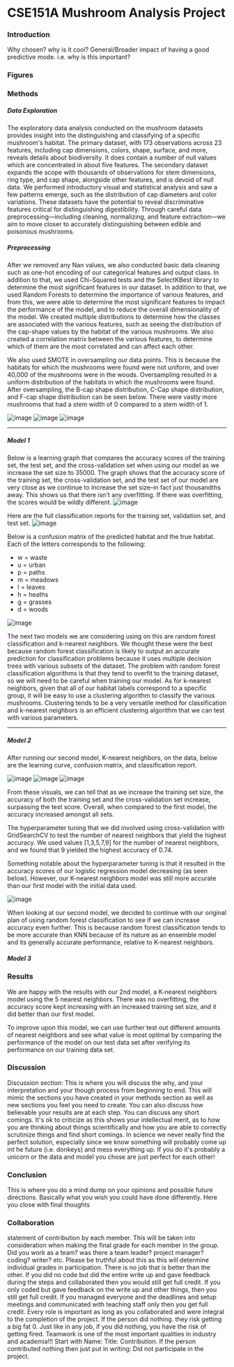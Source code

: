 # CSE151A Mushroom Analysis Project 
### Introduction 
Why chosen? why is it cool? General/Broader impact of having a good predictive mode. i.e. why is this important?
### Figures

### Methods
##### Data Exploration 
The exploratory data analysis conducted on the mushroom datasets provides insight into the distinguishing and classifying of a specific mushroom's habitat. The primary dataset, with 173 observations across 23 features, including cap dimensions, colors, shape, surface, and more, reveals details about biodiversity. It does contain a number of null values which are concentrated in about five features. The secondary dataset expands the scope with thousands of observations for stem dimensions, ring type, and cap shape, alongside other features, and is devoid of null data. We performed introductory visual and statistical analysis and saw a few patterns emerge, such as the distribution of cap diameters and color variations. These datasets have the potential to reveal discriminative features critical for distinguishing digestibility. Through careful data preprocessing—including cleaning, normalizing, and feature extraction—we aim to move closer to accurately distinguishing between edible and poisonous mushrooms.
##### Preprocessing 
After we removed any Nan values, we also conducted basic data cleaning such as one-hot encoding of our categorical features and output class. In addition to that, we used Chi-Squared tests and the SelectKBest library to determine the most significant features in our dataset. In addition to that, we used Random Forests to determine the importance of various features, and from this, we were able to determine the most significant features to impact the performance of the model, and to reduce the overall dimensionality of the model. We created multiple distributions to determine how the classes are associated with the various features, such as seeing the distribution of the cap-shape values by the habitat of the various mushrooms. We also created a correlation matrix between the various features, to determine which of them are the most correlated and can affect each other.

We also used SMOTE in oversampling our data points. This is because the habitats for which the mushrooms were found were not uniform, and over 40,000 of the mushrooms were in the woods. Oversampling resulted in a uniform distribution of the habitats in which the mushrooms were found. After oversampling, the B-cap shape distribution, C-Cap shape distribution, and F-cap shape distribution can be seen below. There were vastly more mushrooms that had a stem width of 0 compared to a stem width of 1.

![image](./B-Cap_Shape_dist.png)
![image](./C-Cap_Shape_dist.png)
![image](./F-Cap_Shape_dist.png)

----------------------------------------------------------------------------------------
##### Model 1
Below is a learning graph that compares the accuracy scores of the training set, the test set, and the cross-validation set when using our model as we increase the set size to 35000. The graph shows that the accuracy score of the training set, the cross-validation set, and the test set of our model are very close as we continue to increase the set size–in fact just thousandths away. This shows us that there isn't any overfitting. If there was overfitting, the scores would be wildly different. 
![image](./Learning_Curve_Graph.png)

Here are the full classification reports for the training set, validation set, and test set.
![image](./Classification_Report.png)

Below is a confusion matrix of the predicted habitat and the true habitat. Each of the letters corresponds to the following:
- w = waste
- u = urban
- p = paths
- m = meadows
- l = leaves
- h = heaths
- g = grasses
- d = woods

![image](./Confusion_Matrix.png)

The next two models we are considering using on this are random forest classification and k-nearest neighbors. We thought these were the best because random forest classification is likely to output an accurate prediction for classification problems because it uses multiple decision trees with various subsets of the dataset. The problem with random forest classification algorithms is that they tend to overfit to the training dataset, so we will need to be careful when training our model.  As for k-nearest neighbors, given that all of our habitat labels correspond to a specific group, it will be easy to use a clustering algorithm to classify the various mushrooms. Clustering tends to be a very versatile method for classification and k-nearest neighbors is an efficient clustering algorithm that we can test with various parameters. 

----------------------------------------------------------------------------------------
##### Model 2
After running our second model, K-nearest neighbors, on the data, below are the learning curve, confusion matrix, and classification report. 

![image](./Learning_Curve_KNN.png)
![image](./Confusion_Matrices_KNN.png)
![image](./Classification_Report_KNN.png)

From these visuals, we can tell that as we increase the training set size, the accuracy of both the training set and the cross-validation set increase, surpassing the test score. Overall, when compared to the first model, the accuracy increased amongst all sets. 

The hyperparameter tuning that we did involved using cross-validation with GridSearchCV to test the number of nearest neighbors that yield the highest accuracy. We used values [1,3,5,7,9] for the number of nearest neighbors, and we found that 9 yielded the highest accuracy of 0.74.

Something notable about the hyperparameter tuning is that it resulted in the accuracy scores of our logistic regression model decreasing (as seen below). However, our K-nearest neighbors model was still more accurate than our first model with the initial data used.

![image](./Learning_Curve_Log_Reg.png)

When looking at our second model, we decided to continue with our original plan of using random forest classification to see if we can increase accuracy even further. This is because random forest classification tends to be more accurate than KNN because of its nature as an ensemble model and its generally accurate performance, relative to K-nearest neighbors. 
##### Model 3
### Results
We are happy with the results with our 2nd model, a K-nearest neighbors model using the 5 nearest neighbors. There was no overfitting, the accuracy score kept increasing with an increased training set size, and it did better than our first model. 

To improve upon this model, we can use further test out different amounts of nearest neighbors and see what value is most optimal by comparing the performance of the model on our test data set after verifying its performance on our training data set. 

### Discussion
Discussion section: This is where you will discuss the why, and your interpretation and your though process from beginning to end. This will mimic the sections you have created in your methods section as well as new sections you feel you need to create. You can also discuss how believable your results are at each step. You can discuss any short comings. It's ok to criticize as this shows your intellectual merit, as to how you are thinking about things scientifically and how you are able to correctly scrutinize things and find short comings. In science we never really find the perfect solution, especially since we know something will probably come up int he future (i.e. donkeys) and mess everything up. If you do it's probably a unicorn or the data and model you chose are just perfect for each other!

### Conclusion
This is where you do a mind dump on your opinions and possible future directions. Basically what you wish you could have done differently. Here you close with final thoughts
### Collaboration
 statement of contribution by each member. This will be taken into consideration when making the final grade for each member in the group. Did you work as a team? was there a team leader? project manager? coding? writer? etc. Please be truthful about this as this will determine individual grades in participation. There is no job that is better than the other. If you did no code but did the entire write up and gave feedback during the steps and collaborated then you would still get full credit. If you only coded but gave feedback on the write up and other things, then you still get full credit. If you managed everyone and the deadlines and setup meetings and communicated with teaching staff only then you get full credit. Every role is important as long as you collaborated and were integral to the completion of the project. If the person did nothing. they risk getting a big fat 0. Just like in any job, if you did nothing, you have the risk of getting fired. Teamwork is one of the most important qualities in industry and academia!!!
Start with Name: Title: Contribution. If the person contributed nothing then just put in writing: Did not participate in the project.

